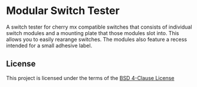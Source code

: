 # Modular Switch Tester

A switch tester for cherry mx compatible switches that consists of individual
switch modules and a mounting plate that those modules slot into. This allows
you to easily rearange switches. The modules also feature a recess intended for
a small adhesive label.

## License

This project is licensed under the terms of the [BSD 4-Clause License](LICENSE)
